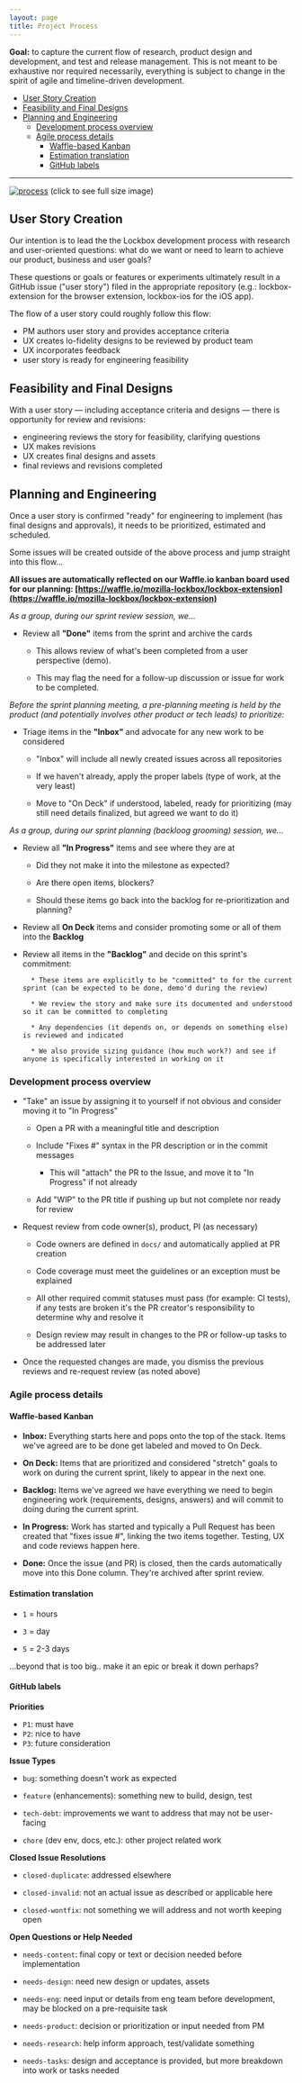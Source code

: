 ```yaml
---
layout: page
title: Project Process
---
```


**Goal:** to capture the current flow of research, product design and development, and test and release management. This is not meant to be exhaustive nor required necessarily, everything is subject to change in the spirit of agile and timeline-driven development.

<!-- TOC depthFrom:2 depthTo:4 withLinks:1 updateOnSave:1 orderedList:0 -->

- [User Story Creation](#user-story-creation)
- [Feasibility and Final Designs](#feasibility-and-final-designs)
- [Planning and Engineering](#planning-and-engineering)
	- [Development process overview](#development-process-overview)
	- [Agile process details](#agile-process-details)
		- [Waffle-based Kanban](#waffle-based-kanban)
		- [Estimation translation](#estimation-translation)
		- [GitHub labels](#github-labels)

<!-- /TOC -->

---

[![process](https://user-images.githubusercontent.com/49511/39437595-8d319a94-4c5e-11e8-9b63-bd511a3d6e70.png)](https://user-images.githubusercontent.com/49511/39437595-8d319a94-4c5e-11e8-9b63-bd511a3d6e70.png)
(click to see full size image)

## User Story Creation

Our intention is to lead the the Lockbox development process with research and user-oriented questions: what do we want or need to learn to achieve our product, business and user goals?

These questions or goals or features or experiments ultimately result in a GitHub issue ("user story") filed in the appropriate repository (e.g.: lockbox-extension for the browser extension, lockbox-ios for the iOS app).

The flow of a user story could roughly follow this flow:

- PM authors user story and provides acceptance criteria
- UX creates lo-fidelity designs to be reviewed by product team
- UX incorporates feedback
- user story is ready for engineering feasibility

## Feasibility and Final Designs

With a user story — including acceptance criteria and designs — there is opportunity for review and revisions:

- engineering reviews the story for feasibility, clarifying questions
- UX makes revisions
- UX creates final designs and assets
- final reviews and revisions completed

## Planning and Engineering

Once a user story is confirmed "ready" for engineering to implement (has final designs and approvals), it needs to be prioritized, estimated and scheduled. 

Some issues will be created outside of the above process and jump straight into this flow...

**All issues are automatically reflected on our Waffle.io kanban board used for our planning: [https://waffle.io/mozilla-lockbox/lockbox-extension](https://waffle.io/mozilla-lockbox/lockbox-extension)**

*As a group, during our sprint review session, we...*

* Review all **"Done"** items from the sprint and archive the cards

    * This allows review of what's been completed from a user perspective (demo).
    
    * This may flag the need for a follow-up discussion or issue for work to be completed.

*Before the sprint planning meeting, a pre-planning meeting is held by the product (and potentially involves other product or tech leads) to prioritize:*

* Triage items in the **"Inbox"** and advocate for any new work to be considered

    * "Inbox" will include all newly created issues across all repositories

    * If we haven't already, apply the proper labels (type of work, at the very least)

    * Move to "On Deck" if understood, labeled, ready for prioritizing (may still need details finalized, but agreed we want to do it)

*As a group, during our sprint planning (backloog grooming) session, we...*

* Review all **"In Progress"** items and see where they are at

    * Did they not make it into the milestone as expected?

    * Are there open items, blockers?
    
    * Should these items go back into the backlog for re-prioritization and planning?
		
* Review all **On Deck** items and consider promoting some or all of them into the **Backlog**

* Review all items in the **"Backlog"** and decide on this sprint's commitment:

		* These items are explicitly to be "committed" to for the current sprint (can be expected to be done, demo'd during the review)
		
		* We review the story and make sure its documented and understood so it can be committed to completing
		
		* Any dependencies (it depends on, or depends on something else) is reviewed and indicated
		
		* We also provide sizing guidance (how much work?) and see if anyone is specifically interested in working on it

### Development process overview

* "Take" an issue by assigning it to yourself if not obvious and consider moving it to "In Progress"

    * Open a PR with a meaningful title and description

    * Include "Fixes #" syntax in the PR description or in the commit messages

        * This will "attach" the PR to the Issue, and move it to "In Progress" if not already

    * Add "WIP" to the PR title if pushing up but not complete nor ready for review

* Request review from code owner(s), product, PI (as necessary)

    * Code owners are defined in `docs/` and automatically applied at PR creation

    * Code coverage must meet the guidelines or an exception must be explained

    * All other required commit statuses must pass (for example: CI tests), if any tests are broken it's the PR creator's responsibility to determine why and resolve it

  * Design review may result in changes to the PR or follow-up tasks to be addressed later

* Once the requested changes are made, you dismiss the previous reviews and re-request review (as noted above)

### Agile process details

#### Waffle-based Kanban

* **Inbox:** Everything starts here and pops onto the top of the stack. Items we've agreed are to be done get labeled and moved to On Deck.

* **On Deck:** Items that are prioritized and considered "stretch" goals to work on during the current sprint, likely to appear in the next one.

* **Backlog:** Items we've agreed we have everything we need to begin engineering work (requirements, designs, answers) and will commit to doing during the current sprint.

* **In Progress:** Work has started and typically a Pull Request has been created that "fixes issue #", linking the two items together. Testing, UX and code reviews happen here.

* **Done:** Once the issue (and PR) is closed, then the cards automatically move into this Done column. They're archived after sprint review.

#### Estimation translation

* `1` = hours

* `3` = day

* `5` = 2-3 days

...beyond that is too big.. make it an epic or break it down perhaps?

#### GitHub labels

**Priorities**

- `P1`: must have
- `P2`: nice to have
- `P3`: future consideration

**Issue Types**

* `bug`: something doesn't work as expected

* `feature` (enhancements): something new to build, design, test

* `tech-debt`: improvements we want to address that may not be user-facing

* `chore` (dev env, docs, etc.): other project related work

**Closed Issue Resolutions**

* `closed-duplicate`: addressed elsewhere

* `closed-invalid`: not an actual issue as described or applicable here

* `closed-wontfix`: not something we will address and not worth keeping open

**Open Questions or Help Needed**

* `needs-content`: final copy or text or decision needed before implementation

* `needs-design`: need new design or updates, assets

* `needs-eng`: need input or details from eng team before development, may be blocked on a pre-requisite task

* `needs-product`: decision or prioritization or input needed from PM

* `needs-research`: help inform approach, test/validate something

* `needs-tasks`: design and acceptance is provided, but more breakdown into work or tasks needed
